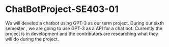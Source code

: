 # ChatBotProject-SE403-01

We will develop a chatbot using GPT-3 as our term project.
During our  sixth semester , we are going to use GPT-3 as a API for a chat bot. Currently the project is in development and the contributors are researching what they will do during the project.
